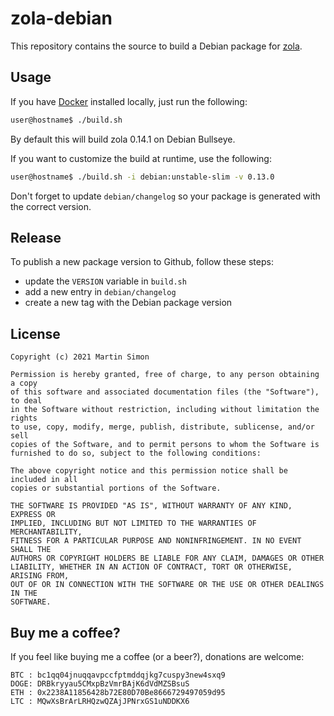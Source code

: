 # zola-debian

This repository contains the source to build a Debian package for [zola](https://github.com/getzola/zola).

## Usage

If you have [Docker](https://www.docker.com/) installed locally, just run the following:

```bash
user@hostname$ ./build.sh
```
By default this will build zola 0.14.1 on Debian Bullseye.

If you want to customize the build at runtime, use the following:

```bash
user@hostname$ ./build.sh -i debian:unstable-slim -v 0.13.0
```
Don't forget to update `debian/changelog` so your package is generated with the correct version.

## Release

To publish a new package version to Github, follow these steps:
  * update the `VERSION` variable in `build.sh`
  * add a new entry in `debian/changelog`
  * create a new tag with the Debian package version

## License

```
Copyright (c) 2021 Martin Simon

Permission is hereby granted, free of charge, to any person obtaining a copy
of this software and associated documentation files (the "Software"), to deal
in the Software without restriction, including without limitation the rights
to use, copy, modify, merge, publish, distribute, sublicense, and/or sell
copies of the Software, and to permit persons to whom the Software is
furnished to do so, subject to the following conditions:

The above copyright notice and this permission notice shall be included in all
copies or substantial portions of the Software.

THE SOFTWARE IS PROVIDED "AS IS", WITHOUT WARRANTY OF ANY KIND, EXPRESS OR
IMPLIED, INCLUDING BUT NOT LIMITED TO THE WARRANTIES OF MERCHANTABILITY,
FITNESS FOR A PARTICULAR PURPOSE AND NONINFRINGEMENT. IN NO EVENT SHALL THE
AUTHORS OR COPYRIGHT HOLDERS BE LIABLE FOR ANY CLAIM, DAMAGES OR OTHER
LIABILITY, WHETHER IN AN ACTION OF CONTRACT, TORT OR OTHERWISE, ARISING FROM,
OUT OF OR IN CONNECTION WITH THE SOFTWARE OR THE USE OR OTHER DEALINGS IN THE
SOFTWARE.
```

## Buy me a coffee?

If you feel like buying me a coffee (or a beer?), donations are welcome:

```
BTC : bc1qq04jnuqqavpccfptmddqjkg7cuspy3new4sxq9
DOGE: DRBkryyau5CMxpBzVmrBAjK6dVdMZSBsuS
ETH : 0x2238A11856428b72E80D70Be8666729497059d95
LTC : MQwXsBrArLRHQzwQZAjJPNrxGS1uNDDKX6
```
